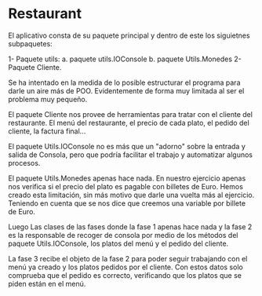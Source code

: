 # Restaurant

El aplicativo consta de su paquete principal y dentro de este los siguietnes subpaquetes:

1- Paquete utils:
  a. paquete utils.IOConsole
  b. paquete Utils.Monedes
2- Paquete Cliente.

Se ha intentado en la medida de lo posible estructurar el programa para darle un aire más de POO. Evidentemente de forma muy limitada al ser el problema muy pequeño.

El paquete Cliente nos provee de herramientas para tratar con el cliente del restaurante. El menú del restaurante, el precio de cada plato, el pedido del cliente, la factura final...

El paquete Utils.IOConsole no es más que un "adorno" sobre la entrada y salida de Consola, pero que podría facilitar el trabajo y automatizar algunos procesos.

El paquete Utils.Monedes apenas hace nada. En nuestro ejercicio apenas nos verifica  si el precio del plato es pagable con billetes de Euro. Hemos creado esta limitación, sin más motivo que darle una vuelta más al ejercicio. Teniendo en cuenta que se nos dice que creemos una variable por billete de Euro.

Luego Las clases de las fases donde la fase 1 apenas hace nada y la fase 2 es la responsable de recoger de consola por medio de los métodos del paquete Utils.IOConsole, los platos del menú y el pedido del cliente.

La fase 3 recibe el objeto de la fase 2 para poder seguir trabajando con el menú ya creado y los platos pedidos por el cliente. Con estos datos solo comprueba que el pedido es correcto, verificando que los platos que se piden están en el menú.



